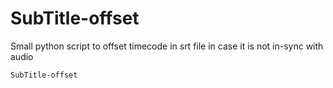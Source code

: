 # SubTitle-offset
Small python script to offset timecode in srt file in case it is not in-sync with audio

    SubTitle-offset
  
